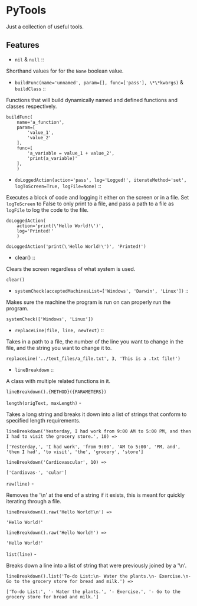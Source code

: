 # PyTools

Just a collection of useful tools.

## Features

* `nil`  & `null` ::

Shorthand values for for the `None` boolean value.

* `buildFunc(name='unnamed', param=[], func=['pass'], \*\*kwargs)` & `buildClass` ::

Functions that will build dynamically named and defined functions and classes respectively.
	
	buildFunc(
		name='a_function',
		param=[
			'value_1',
			'value_2'
		],
		func=[
			'a_variable = value_1 + value_2',
			'print(a_variable)'
		],
 		)

* `doLoggedAction(action='pass', log='Logged!', iterateMethod='set', logToScreen=True, logFile=None)` ::

Executes a block of code and logging it either on the screen or in a file.
Set `logToScreen` to False to only print to a file, and pass a path to a file as `logFile`
to log the code to the file.

	doLoggedAction(
		action='print(\'Hello World!\')',
		log='Printed!'
		)

	doLoggedAction('print(\'Hello World!\')', 'Printed!')

* clear() ::

Clears the screen regardless of what system is used.

	clear()

* `systemCheck(acceptedMachinesList=['Windows', 'Darwin', 'Linux'])` ::

Makes sure the machine the program is run on can properly run the program.

	systemCheck(['Windows', 'Linux'])

* `replaceLine(file, line, newText)` ::

Takes in a path to a file, the number of the line you want to change in the file, and the string you want to change it to.

	replaceLine('../text_files/a_file.txt', 3, 'This is a .txt file!')

* `lineBreakdown` ::

A class with multiple related functions in it.
	
	lineBreakdown().{METHOD}({PARAMETERS})

`length(origText, maxLength)` -

Takes a long string and breaks it down into a list of strings that conform to specified length requirements.

	lineBreakdown('Yesterday, I had work from 9:00 AM to 5:00 PM, and then I had to visit the grocery store.', 10) =>

	['Yesterday,', 'I had work', 'from 9:00', 'AM to 5:00', 'PM, and', 'then I had', 'to visit', 'the', 'grocery', 'store']

	lineBreakdown('Cardiovascular', 10) =>

	['Cardiovas-', 'cular']

`raw(line)` -

Removes the '\n' at the end of a string if it exists, this is meant for quickly iterating through a file.

	lineBreakdown().raw('Hello World!\n') =>

	'Hello World!'

	lineBreakdown().raw('Hello World!') =>

	'Hello World!'

`list(line)` -

Breaks down a line into a list of string that were previously joined by a '\n'.

	lineBreakdown().list('To-do List:\n- Water the plants.\n- Exercise.\n- Go to the grocery store for bread and milk.') =>

	['To-do List:', '- Water the plants.', '- Exercise.', '- Go to the grocery store for bread and milk.']

